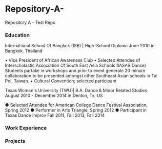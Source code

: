 # Repository-A-
Repository A - Test Repo



### Education

International School Of Bangkok (ISB) | High-School Diploma
June 2010 in Bangkok, Thailand 
 
• Vice President of African Awareness Club 
• Selected Attendee of Interscholastic Association Of South East Asia Schools (IASAS Dance) Students partake in workshops and prior to event generate 20 minute collaboration to be presented amongst other Southeast Asian schools in Tai Pei, Taiwan. 
• Cultural Convention; selected participant 

Texas Woman's University (TWU)| B.A. Dance & Minor Related Studies  
August 2010 - December 2014 in Denton, Tx, US

● Selected Attendee for American College Dance Festival Association, Spring 2012 
● Performer in Arts Triangle, Spring 2012 
● Participant in Texas Dance Improv Fall 2011, Fall 2013, Fall 2014

### Work Experience


### Projects 
